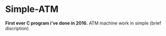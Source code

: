 # Simple-ATM
**First ever C program i've done in 2016.**
ATM machine work in simple (brief discription)
